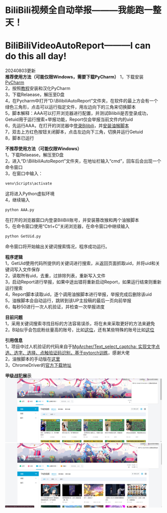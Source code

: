 # BiliBili视频全自动举报———我能跑一整天！  
# BiliBiliVideoAutoReport———I can do this all day!
20240803更新  
**推荐使用方法（可能仅限Windows，需要下载PyCharm）** 
1，下载安装[PyCharm](https://www.jetbrains.com/pycharm/download/download-thanks.html?platform=windows&code=PCC)  
2，按照[教程](https://www.bing.com/search?q=PyCharm%E5%AE%89%E8%A3%85%E6%B1%89%E5%8C%96%E6%95%99%E7%A8%8B)安装和汉化PyCharm  
3，下载Relaease，解压至D盘  
4，在Pycharm中打开“D:\BilibiliAutoReport”文件夹，在软件的最上方会有一个绿色三角形，点击可以运行指定文件，用左边向下的三角来切换脚本  
5，脚本解释：AAA可以打开浏览器进行配置，并测试Bilibili是否登录成功，Getuid用于运行搜索+举报功能，Report仅会举报当前文件内的uid  
6，先运行AAA，在打开的浏览器中[登录Bilibili](https://www.bing.com/search?q=%E5%A6%82%E4%BD%95%E7%99%BB%E5%BD%95%E5%93%94%E5%93%A9%E5%93%94%E5%93%A9)，并[安装油猴脚本](https://www.bing.com/search?q=%E5%A6%82%E4%BD%95%E5%AE%89%E8%A3%85%E6%B2%B9%E7%8C%B4%E8%84%9A%E6%9C%AC)  
7，双击上方红色按钮关闭脚本，点击左边向下三角，切换并运行Getuid  
8，脚本已运行  


**不推荐使用方法（可能仅限Windows）**   
1，下载Relaease，解压至D盘  
2，进入“D:\BilibiliAutoReport”文件夹，在地址栏输入“cmd”，回车后会出现一个命令窗口  
3，在窗口中输入：  
```cmd
venv\Scripts\activate
```
这将进入Python虚拟环境  
4，继续输入  
```cmd
python AAA.py
```
在打开的浏览器窗口内登录BiliBili账号，并安装篡改猴和两个油猴脚本  
5，在命令窗口使用“Ctrl+C”关闭浏览器，在命令窗口中继续输入  
```cmd
python GetUid.py
```
命令窗口将开始输出关键词搜索情况，程序成功运行。  

**程序逻辑**   
1，GetUid使用代码所提供的关键词进行搜索，从返回页面抓取uid，并将uid和关键词写入文件保存  
2，读取所有uid，去重，过排除列表，重新写入文件  
3，启动Report进行举报，如果中途出错将重新启动Report，如果运行结束则重新运行搜索  
4，Report脚本读取uid，逐个调用油猴脚本进行举报，举报完成后删除该uid  
5，油猴脚本会自动运行，跳转到该UP主投稿的最后一页向前举报  
6，每秒50进行一次人机验证，并检查一次举报进度  
  
**目前问题**  
1，采用关键词搜索寻找目标的方法容易误杀，将在未来采取更好的方法来避免  
2，B站似乎会包庇粉丝量高的账号，比如[这位](https://space.bilibili.com/452078996/video)，还有某些特殊的账号比如[这位](https://space.bilibili.com/3546674746100411/video)  


**引用信息**  
1，项目中过人机验证的代码来自于[MgArcher/Text_select_captcha: 实现文字点选、选字、选择、点触验证码识别，基于pytorch训练](https://github.com/MgArcher/Text_select_captcha/)，感谢大佬  
2，油猴脚本的手动版在[这里](https://greasyfork.org/zh-CN/scripts/497079-bilibili%E7%A8%BF%E4%BB%B6%E6%89%B9%E9%87%8F%E4%B8%BE%E6%8A%A5)  
3，ChromeDriver的[官方下载地址](https://developer.chrome.com/docs/chromedriver?hl=zh-cn)  


  
**甲级战犯展示**  
![3546674746100411](/逆天账号截图/3546674746100411.png "3546674746100411")  
![452078996](/逆天账号截图/452078996.png "452078996")  


